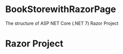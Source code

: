 # BookStorewithRazorPage
The structure of ASP NET Core (.NET 7) Razor Project



<h1>Razor Project </h1>




